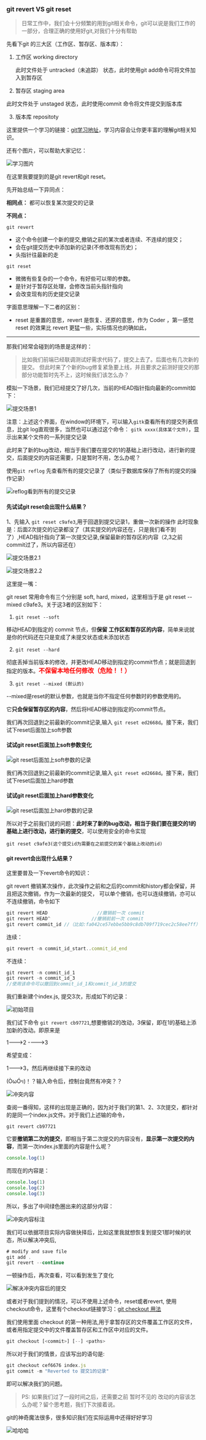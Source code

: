 ### git revert VS git reset

> 日常工作中，我们会十分频繁的用到git相关命令，git可以说是我们工作的一部分，合理正确的使用好git,对我们十分有帮助

先看下git 的三大区（工作区、暂存区、版本库）：

1. 工作区 working directory

   此时文件处于 untracked（未追踪） 状态，此时使用git add命令可将文件加入到暂存区

2. 暂存区 staging area

此时文件处于 unstaged 状态，此时使用commit 命令将文件提交到版本库

3. 版本库 repositoty

这里提供一个学习的链接：[git学习地址](https://learngitbranching.js.org/?locale=zh_CN)，学习内容会让你更丰富的理解git相关知识。

还有个图片，可以帮助大家记忆：

![学习图片](./2022-4-6/1.png)


在这里我要提到的是git revert和git reset。

先开始总结一下异同点：

**相同点：** 都可以恢复某次提交的记录

**不同点：**

```git revert```

* 这个命令创建一个新的提交,撤销之前的某次或者连续、不连续的提交；
* 会在git提交历史中添加新的记录(不修改现有历史)；
* 头指针往最新的走

```git reset```
* 微微有些复杂的一个命令，有好些可以带的参数。
* 是针对于暂存区处理，会修改当前头指针指向
* 会改变现有的历史提交记录

字面意思理解一下二者的区别：
* reset 是重置的意思，revert 是恢复、还原的意思，作为 Coder ，第一感觉 reset 的效果比 revert 更猛一些，实际情况也的确如此，

----------------------------

那我们经常会碰到的场景是这样的：

>比如我们前端已经联调测试好需求代码了，提交上去了。后面也有几次新的提交。 但此时来了个新的bug修复紧急要上线，并且要求之前测好提交的那部分功能暂时先不上，这时候我们该怎么办？

模拟一下场景，我们已经提交了好几次，当前的HEAD指针指向最新的commit如下：

![提交场景1](./2022-4-6/2.png)

注意：上述这个界面，在window的环境下，可以输入```gitk```查看所有的提交列表信息，比git log直观很多，当然也可以通过这个命令： ```gitk xxxx(具体某个文件)```，显示出来某个文件的一系列提交记录

此时来了新的bug改动，相当于我们要在提交的1的基础上进行改动，进行新的提交，后面提交的内容还需要，只是暂时不用，怎么办呢？

使用```git reflog``` 先查看所有的提交记录了（类似于数据库保存了所有的提交的操作记录）

![reflog看到所有的提交记录](./2022-4-6/5.png)

#### 先试试git reset会出现什么结果？

1、先输入 ```git reset c9afe3```,用于回退到提交记录1，重做一次新的操作
此时现象是：后面2次提交的记录都没了（其实提交的内容还在，只是我们看不到了）,HEAD指针指向了第一次提交记录,保留最新的暂存区的内容（2,3之前commit过了，所以内容还在）

![提交场景2.1](./2022-4-6/3.png)

![提交场景2.2](./2022-4-6/4.png)

这里提一嘴：

git reset 常用命令有三个分别是 soft, hard, mixed，这里相当于是 git reset --mixed c9afe3。关于这3者的区别如下：

1. ```git reset --soft```

移动HEAD到指定的 commit 节点，但**保留 工作区和暂存区的内容**，简单来说就是你的代码还在只是变成了未提交状态或未添加状态

2. ```git reset --hard```

彻底丢掉当前版本的修改，并更改HEAD移动到指定的commit节点；就是回退到指定的版本。**<font color=red size=3>不保留本地任何修改（危险！！）</font>**

3. ```git reset --mixed (默认的)```

--mixed是reset的默认参数，也就是当你不指定任何参数时的参数使用的。

它**只会保留暂存区的内容**，然后将HEAD移动到指定的commit节点。


我们再次回退到之前最新的commit记录,输入 `git reset ed2668d`。接下来，我们试下reset后面加上soft参数


#### 试试git reset后面加上soft参数变化

![git reset后面加上soft参数的记录](./2022-4-6/6.png)

我们再次回退到之前最新的commit记录,输入 `git reset ed2668d`。接下来，我们试下reset后面加上hard参数

#### 试试git reset后面加上hard参数变化

![git reset后面加上hard参数的记录](./2022-4-6/7.png)


所以对于之前我们说的问题：**此时来了新的bug改动，相当于我们要在提交的1的基础上进行改动，进行新的提交**，可以使用安全的命令实现

```git reset c9afe3(这个提交id为需要在之前提交的某个基础上改动的id)```


#### git revert会出现什么结果？

这里要普及一下revert命令的知识：

git revert 撤销某次操作，此次操作之前和之后的commit和history都会保留，并且把这次撤销，作为一次最新的提交，
可以单个撤销，也可以连续撤销，亦可以不连续撤销，命令如下

```js
git revert HEAD                  //撤销前一次 commit
git revert HEAD^               //撤销前前一次 commit    
git revert commit_id //（比如:fa042ce57ebbe5bb9c8db709f719cec2c58ee7ff）
```

连续：

```js
git revert -n commit_id_start..commit_id_end
```

不连续：

```js
git revert -n commit_id_1
git revert -n commit_id_3
//使用该命令可以撤回到commit_id_1和commit_id_3的提交
```

我们重新建个index.js, 提交3次，形成如下的记录：

![初始项目](./2022-4-6/8.png)

我们试下命令  ```git revert cb97721```,想要撤销2的改动，3保留，即在1的基础上添加新的改动。即原来是

1--->2 ---->3

希望变成：

1--->3，然后再继续接下来的改动

(ÒωÓױ)！？输入命令后，控制台竟然有冲突？？

![冲突内容](./2022-4-6/9.png)

查阅一番得知，这样的出现是正确的，因为对于我们的第1、2、3次提交，都针对的是同一个index.js文件。对于我们上述输的命令，

```git revert cb97721```

它要**撤销第二次的提交**，即相当于第二次提交的内容没有，**显示第一次提交的内容**，而第一次index.js里面的内容是什么呢？

```js
console.log(1)
```

而现在的内容是：
```js
console.log(1)
console.log(2)
console.log(3)
```

所以，多出了中间绿色圈出来的这部分内容：

![冲突内容标注](./2022-4-6/10.png)

我们可以依据项目实际内容做抉择后，比如这里我就想恢复到提交1那时候的状态，所以解决冲突后,

```js
# modify and save file
git add .
git revert --continue
```

一顿操作后，再次查看，可以看到发生了变化

![解决冲突内容后的提交](./2022-4-6/11.png)

或者对于我们提到的情况，可以不使用上述命令，reset或者revert, 使用checkout命令，这里有个checkout链接学习：[git checkout 用法](https://blog.csdn.net/longintchar/article/details/82953474)

我们使用里面 checkout 的第一种用法,用于拿暂存区的文件覆盖工作区的文件，或者用指定提交中的文件覆盖暂存区和工作区中对应的文件。

```js
git checkout [<commit>] [--] <paths>
```

所以对于我们的情景，应该写出的语句是:

```js
git checkout cef6676 index.js
git commit -m "Reverted to 提交1的记录"
```

即可以解决我们的问题。

> PS: 如果我们过了一段时间之后，还需要之前 暂时不见的 改动的内容该怎么办呢？留个思考题，我们下次接着说。

git的神奇魔法很多，很多知识我们在实际运用中还得好好学习

![哈哈哈](./2022-4-6/12.png)




